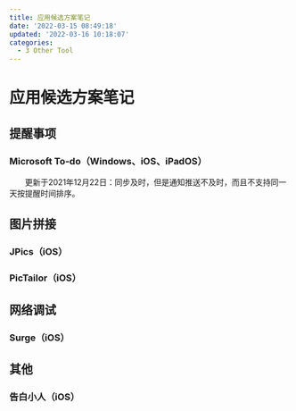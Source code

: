 ```yaml
---
title: 应用候选方案笔记
date: '2022-03-15 08:49:18'
updated: '2022-03-16 10:18:07'
categories:
  - 3 Other Tool
---
```

# 应用候选方案笔记

## 提醒事项

### Microsoft To-do（Windows、iOS、iPadOS）

　　更新于2021年12月22日：同步及时，但是通知推送不及时，而且不支持同一天按提醒时间排序。

## 图片拼接

### JPics（iOS）

### PicTailor（iOS）

## 网络调试

### Surge（iOS）

## 其他

### 告白小人（iOS）

